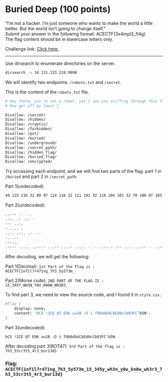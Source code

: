 <h1> Buried Deep (100 points)</h1>
<p> "I’m not a hacker. I’m just someone who wants to make the world a little better. But the world isn’t going to change itself."<br>Submit your answer in the following format: ACECTF{3x4mpl3_fl4g}<br>The flag content should be in lowercase letters only.</p>
<p>Challenge link: <a href="http://34.131.133.224:9998/">Click here.</a></p>
<hr>

<p>Use dirsearch to enumerate directories on the server.</p>

```bash
dirsearch -u 34.131.133.224:9998
```
<p>We will identify two endpoints: <code>/robots.txt</code> and <code>/secret</code>.</p>
<p>This is the content of the <code>robots.txt</code> file.</p>

```bash
# Hey there, you're not a robot, yet I see you sniffing through this file 😡
# Now get off my lawn! 🚫

Disallow: /secret/
Disallow: /hidden/
Disallow: /cryptic/
Disallow: /forbidden/
Disallow: /pvt/
Disallow: /buried/
Disallow: /underground/
Disallow: /secret_path/
Disallow: /hidden_flag/
Disallow: /buried_flag/
Disallow: /encrypted/
```
<p>Try accessing each endpoint, and we will find two parts of the flag: part 1 in <code>/buried</code> and part 2 in <code>/secret_path</code>.</p>
<p>Part 1(undecoded):</p>

```bash
49 115 116 32 80 97 114 116 32 111 102 32 116 104 101 32 70 108 97 103 32 105 115 32 58 32 65 67 69 67 84 70 123 49 110 102 49 108 55 114 52 55 49 110 103 95 55 104 51 95 53 121 53 55 51 109 95 32
```
<p>Part 2(undecoded):</p>

```bash
..--- -. -..
.--. .- .-. -
--- ..-.
- .... .
..-. .-.. .- --.
.. ...
---...
.---- ..... ..--.- ...-- ....- ..... -.-- ..--.- .-- .... ...-- -. ..--.- -.-- ----- ..- ..--.- -.- -. ----- .-- ..--.- .-- .... ...-- .-. ...-- ..--.-
```
<p>After decoding, we will get the following:</p>
<p>Part 1(Decimal): <code>1st Part of the Flag is : ACECTF{1nf1l7r471ng_7h3_5y573m_</code></p>
<p>Part 2(Morse code): <code>2ND PART OF THE FLAG IS : 15_345Y_WH3N_Y0U_KN0W_WH3R3_</code></p>
<p>To find part 3, we need to view the source code, and I found it in <code>style.css.</code></p>

```bash
#flag {
    display: none;
    content: "bC5 !2CE @7 E96 u=28 :D i f9b0db4CbEd0cCb03FC`b5N"; 
}
```
<p>Part 3(undecoded):</p>

```bash
bC5 !2CE @7 E96 u=28 :D i f9b0db4CbEd0cCb03FC`b5N
```
<p>After decoding part 3(ROT47): <code>3rd Part of the Flag is : 7h3_53cr3t5_4r3_bur13d}</code></p>


<h3>Flag: <code>ACECTF{1nf1l7r471ng_7h3_5y573m_15_345y_wh3n_y0u_kn0w_wh3r3_7h3_53cr3t5_4r3_bur13d}</code></h3>
